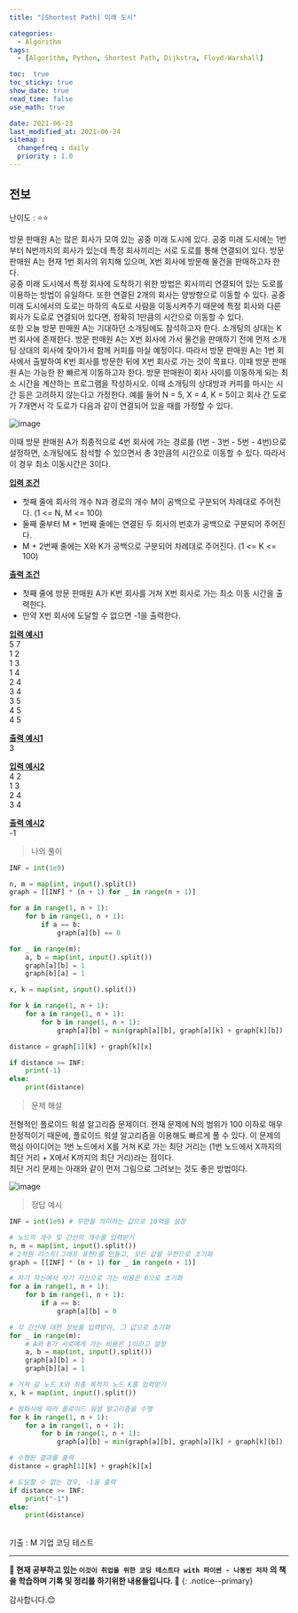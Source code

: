 ```yaml
---
title: "[Shortest Path] 미래 도시"

categories:
  - Algorithm
tags:
  - [Algorithm, Python, Shortest Path, Dijkstra, Floyd-Warshall]

toc:  true
toc_sticky: true
show_date: true
read_time: false
use_math: true

date: 2021-06-23
last_modified_at: 2021-06-24
sitemap :
  changefreq : daily
  priority : 1.0
---
```


## 전보  

난이도 : ⭐⭐  

방문 판매원 A는 많은 회사가 모여 있는 공중 미래 도시에 있다. 공중 미래 도시에는 1번부터 N번까지의 회사가 있는데 특정 회사끼리는 서로 도로를 통해 연결되어 있다. 방문 판매원 A는 현재 1번 회사의 위치해 있으며, X번 회사에 방문해 물건을 판매하고자 한다.  
공중 미래 도시에서 특정 회사에 도착하기 위한 방법은 회사끼리 연결되어 있는 도로를 이용하는 방법이 유일하다. 또한 연결된 2개의 회사는 양방향으로 이동할 수 있다. 공중 미래 도시에서의 도로는 마하의 속도로 사람을 이동시켜주기 때문에 특정 회사와 다른 회사가 도로로 연결되어 있다면, 정확히 1만큼의 시간으로 이동할 수 있다.  
또한 오늘 방문 판매원 A는 기대하던 소개팅에도 참석하고자 한다. 소개팅의 상대는 K번 회사에 존재한다. 방문 판매원 A는 X번 회사에 가서 물건을 판매하기 전에 먼저 소개팅 상대의 회사에 찾아가서 함께 커피를 마실 예정이다. 따라서 방문 판매원 A는 1번 회사에서 출발하여 K번 회사를 방문한 뒤에 X번 회사로 가는 것이 목표다. 이때 방문 판매원 A는 가능한 한 빠르게 이동하고자 한다. 방문 판매원이 회사 사이를 이동하게 되는 최소 시간을 계산하는 프로그램을 작성하시오. 이때 소개팅의 상대방과 커피를 마시는 시간 등은 고려하지 않는다고 가정한다. 예를 들어 N = 5, X = 4, K = 5이고 회사 간 도로가 7개면서 각 도로가 다음과 같이 연결되어 있을 때를 가정할 수 있다.  

![image](https://user-images.githubusercontent.com/37467408/123191232-e7fd5e00-d4db-11eb-8f32-f6839f517c42.PNG)  

이때 방문 판매원 A가 최종적으로 4번 회사에 가는 경로를 (1번 - 3번 - 5번 - 4번)으로 설정하면, 소개팅에도 참석할 수 있으면서 총 3만큼의 시간으로 이동할 수 있다. 따라서 이 경우 최소 이동시간은 3이다.  

**<u>입력 조건</u>**  
- 첫째 줄에 회사의 개수 N과 경로의 개수 M이 공백으로 구분되어 차례대로 주어진다. (1 <= N, M <= 100)  
- 둘째 줄부터 M + 1번째 줄에는 연결된 두 회사의 번호가 공백으로 구분되어 주어진다.  
- M + 2번째 줄에는 X와 K가 공백으로 구분되어 차례대로 주어진다. (1 <= K <= 100)  

**<u>출력 조건</u>**  
- 첫째 줄에 방문 판매원 A가 K번 회사를 거쳐 X번 회사로 가는 최소 이동 시간을 출력한다.  
- 만약 X번 회사에 도달할 수 없으면 -1을 출력한다.  

**<u>입력 예시1</u>**  
5 7  
1 2  
1 3  
1 4  
2 4  
3 4  
3 5  
4 5  
4 5  

**<u>출력 예시1</u>**  
3  

**<u>입력 예시2</u>**  
4 2  
1 3  
2 4  
3 4  

**<u>출력 예시2</u>**  
-1  

> 나의 풀이  

```python
INF = int(1e9)

n, m = map(int, input().split())
graph = [[INF] * (n + 1) for _ in range(n + 1)]

for a in range(1, n + 1):
    for b in range(1, n + 1):
        if a == b:
            graph[a][b] == 0

for _ in range(m):
    a, b = map(int, input().split())
    graph[a][b] = 1
    graph[b][a] = 1

x, k = map(int, input().split())

for k in range(1, n + 1):
    for a in range(1, n + 1):
        for b in range(1, n + 1):
            graph[a][b] = min(graph[a][b], graph[a][k] + graph[k][b])

distance = graph[1][k] + graph[k][x]

if distance >= INF:
    print(-1)
else:
    print(distance)
```

> 문제 해설  

전형적인 플로이드 워셜 알고리즘 문제이더. 현재 문제에 N의 범위가 100 이하로 매우 한정적이기 때문에, 플로이드 워셜 알고리즘을 이용해도 빠르게 풀 수 있다. 이 문제의 핵심 아이디어는 1번 노드에서 X를 거쳐 K로 가는 최단 거리는 (1번 노드에서 X까지의 최단 거리 + X에서 K까지의 최단 거리)라는 점이다.  
최단 거리 문제는 아래와 같이 먼저 그림으로 그려보는 것도 좋은 방법이다.  

![image](https://user-images.githubusercontent.com/37467408/123191755-af11b900-d4dc-11eb-908b-8f8519d4de8f.PNG)  

> 정답 예시

```python
INF = int(1e9) # 무한을 의미하는 값으로 10억을 설정

# 노드의 개수 및 간선의 개수를 입력받기
n, m = map(int, input().split())
# 2차원 리스트(그래프 표현)를 만들고, 모든 값을 무한으로 초기화
graph = [[INF] * (n + 1) for _ in range(n + 1)]

# 자기 자신에서 자기 자신으로 가는 비용은 0으로 초기화
for a in range(1, n + 1):
    for b in range(1, n + 1):
        if a == b:
            graph[a][b] = 0

# 각 간선에 대한 정보를 입력받아, 그 값으로 초기화
for _ in range(m):
    # A와 B가 서로에게 가는 비용은 1이라고 설정
    a, b = map(int, input().split())
    graph[a][b] = 1
    graph[b][a] = 1

# 거쳐 갈 노드 X와 최종 목적지 노드 K를 입력받기
x, k = map(int, input().split())

# 점화식에 따라 플로이드 워셜 알고리즘을 수행
for k in range(1, n + 1):
    for a in range(1, n + 1):
        for b in range(1, n + 1):
            graph[a][b] = min(graph[a][b], graph[a][k] + graph[k][b])

# 수행된 결과를 출력
distance = graph[1][k] + graph[k][x]

# 도달할 수 없는 경우, -1을 출력
if distance >= INF:
    print("-1")
else:
    print(distance)
```

<br>
기출 : M 기업 코딩 테스트  

---
**🐢 현재 공부하고 있는 `이것이 취업을 위한 코딩 테스트다 with 파이썬 - 나동빈 저자` 의 책을 학습하며 기록 및 정리를 하기위한 내용들입니다. 🐢**
{: .notice--primary}

감사합니다.😊
